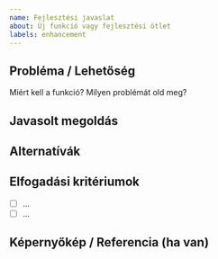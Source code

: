 ```yaml
---
name: Fejlesztési javaslat
about: Új funkció vagy fejlesztési ötlet
labels: enhancement
---
```


## Probléma / Lehetőség
Miért kell a funkció? Milyen problémát old meg?

## Javasolt megoldás

## Alternatívák

## Elfogadási kritériumok
- [ ] ...
- [ ] ...

## Képernyőkép / Referencia (ha van)
